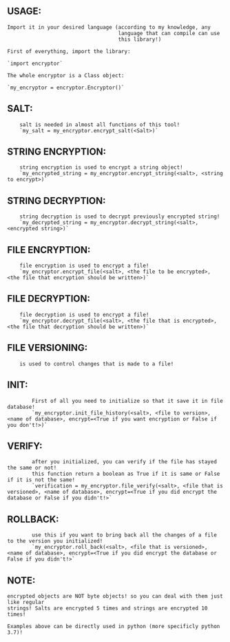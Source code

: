 ## USAGE:
    Import it in your desired language (according to my knowledge, any
                                        language that can compile can use
                                        this library!)
    
    First of everything, import the library:

    `import encryptor`
    
    The whole encryptor is a Class object:

    `my_encryptor = encryptor.Encryptor()`

## SALT:
        salt is needed in almost all functions of this tool!
        `my_salt = my_encryptor.encrypt_salt(<Salt>)`
    
## STRING ENCRYPTION:
        string encryption is used to encrypt a string object!
        `my_encrypted_string = my_encryptor.encrypt_string(<salt>, <string to encrypt>)`

## STRING DECRYPTION:
        string decryption is used to decrypt previously encrypted string!
        `my_decrypted_string = my_encryptor.decrypt_string(<salt>, <encrypted string>)`
    
## FILE ENCRYPTION:
        file encryption is used to encrypt a file!
        `my_encryptor.encrypt_file(<salt>, <the file to be encrypted>, <the file that encryption should be written>)`
    
## FILE DECRYPTION:
        file decryption is used to encrypt a file!
        `my_encryptor.decrypt_file(<salt>, <the file that is encrypted>, <the file that decryption should be written>)`

    
## FILE VERSIONING:

        is used to control changes that is made to a file!

## INIT:
            First of all you need to initialize so that it save it in file database!
            `my_encryptor.init_file_history(<salt>, <file to version>, <name of database>, encrypt=<True if you want encryption or False if you don't!>)`
        
## VERIFY:
            after you initialized, you can verify if the file has stayed the same or not!
            this function return a boolean as True if it is same or False if it is not the same!
            `verification = my_encryptor.file_verify(<salt>, <file that is versioned>, <name of database>, encrypt=<True if you did encrypt the database or False if you didn't!>`
        
## ROLLBACK:
            use this if you want to bring back all the changes of a file to the version you initialized!
            `my_encryptor.roll_back(<salt>, <file that is versioned>, <name of database>, encrypt=<True if you did encrypt the database or False if you didn't!>`
    

## NOTE:
    encrypted objects are NOT byte objects! so you can deal with them just like regular
    strings! Salts are encrypted 5 times and strings are encrypted 10 times!

    Examples above can be directly used in python (more specificly python 3.7)!
